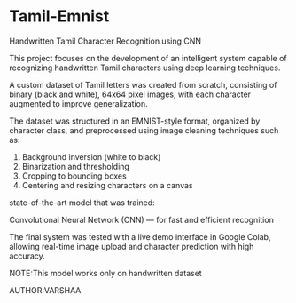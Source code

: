 # Tamil-Emnist
Handwritten Tamil Character Recognition using CNN


This project focuses on the development of an intelligent system capable of recognizing handwritten Tamil characters using deep learning techniques.

A custom dataset of Tamil letters was created from scratch, consisting of binary (black and white), 64x64 pixel images, with each character augmented to improve generalization.

The dataset was structured in an EMNIST-style format, organized by character class, and preprocessed using image cleaning techniques such as:

1. Background inversion (white to black)
2. Binarization and thresholding
3. Cropping to bounding boxes
4. Centering and resizing characters on a canvas

state-of-the-art model that was trained:

Convolutional Neural Network (CNN) — for fast and efficient recognition


The final system was tested with a live demo interface in Google Colab, allowing real-time image upload and character prediction with high accuracy.


NOTE:This model works only on handwritten dataset

AUTHOR:VARSHAA
